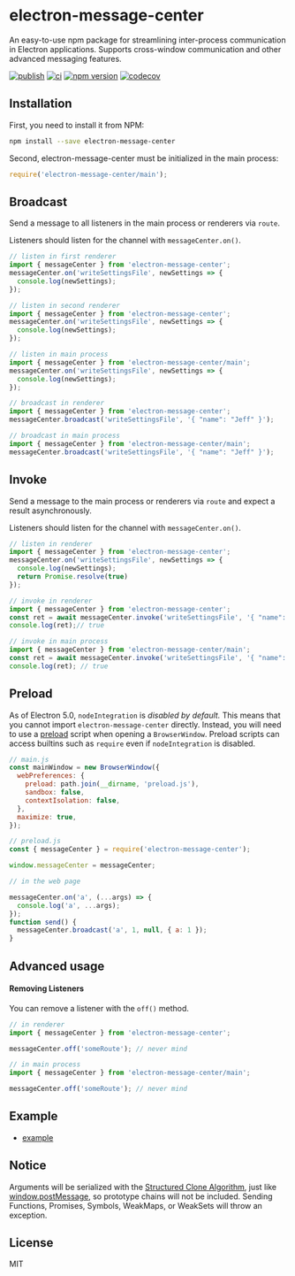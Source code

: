 # electron-message-center

An easy-to-use npm package for streamlining inter-process communication in Electron applications. Supports cross-window communication and other advanced messaging features.

[![publish](https://github.com/meteor199/electron-message-center/actions/workflows/npm-publish.yml/badge.svg)](https://github.com/meteor199/electron-message-center/actions/workflows/npm-publish.yml)
[![ci](https://github.com/meteor199/electron-message-center/actions/workflows/ci.yml/badge.svg)](https://github.com/meteor199/electron-message-center/actions/workflows/ci.yml)
[![npm version](https://badge.fury.io/js/electron-message-center.svg)](https://badge.fury.io/js/electron-message-center)
[![codecov](https://codecov.io/gh/meteor199/electron-message-center/branch/main/graph/badge.svg)](https://codecov.io/gh/meteor199/electron-message-center)

## Installation

First, you need to install it from NPM:

```sh
npm install --save electron-message-center
```

Second, electron-message-center must be initialized in the main process:

```js
require('electron-message-center/main');
```

## Broadcast

Send a message to all listeners in the main process or renderers via `route`. 

Listeners should listen for the channel with `messageCenter.on()`.



```js
// listen in first renderer
import { messageCenter } from 'electron-message-center';
messageCenter.on('writeSettingsFile', newSettings => {
  console.log(newSettings);
});

// listen in second renderer
import { messageCenter } from 'electron-message-center';
messageCenter.on('writeSettingsFile', newSettings => {
  console.log(newSettings);
});

// listen in main process
import { messageCenter } from 'electron-message-center/main';
messageCenter.on('writeSettingsFile', newSettings => {
  console.log(newSettings);
});

// broadcast in renderer
import { messageCenter } from 'electron-message-center';
messageCenter.broadcast('writeSettingsFile', '{ "name": "Jeff" }');

// broadcast in main process
import { messageCenter } from 'electron-message-center/main';
messageCenter.broadcast('writeSettingsFile', '{ "name": "Jeff" }');
```

## Invoke

Send a message to the main process or renderers via `route` and expect a result asynchronously. 

Listeners should listen for the channel with `messageCenter.on()`.



```js
// listen in renderer
import { messageCenter } from 'electron-message-center';
messageCenter.on('writeSettingsFile', newSettings => {
  console.log(newSettings);
  return Promise.resolve(true)
});

// invoke in renderer
import { messageCenter } from 'electron-message-center';
const ret = await messageCenter.invoke('writeSettingsFile', '{ "name": "Jeff" }');
console.log(ret);// true

// invoke in main process
import { messageCenter } from 'electron-message-center/main';
const ret = await messageCenter.invoke('writeSettingsFile', '{ "name": "Jeff" }');
console.log(ret); // true
```

## Preload

As of Electron 5.0, `nodeIntegration` is _disabled by default._ This means that you cannot import `electron-message-center` directly. Instead, you will need to use a [preload](https://www.electronjs.org/docs/api/browser-window) script when opening a `BrowserWindow`. Preload scripts can access builtins such as `require` even if `nodeIntegration` is disabled.

```js
// main.js
const mainWindow = new BrowserWindow({
  webPreferences: {
    preload: path.join(__dirname, 'preload.js'),
    sandbox: false,
    contextIsolation: false,
  },
  maximize: true,
});
```

```js
// preload.js
const { messageCenter } = require('electron-message-center');

window.messageCenter = messageCenter;
```

```js
// in the web page

messageCenter.on('a', (...args) => {
  console.log('a', ...args);
});
function send() {
  messageCenter.broadcast('a', 1, null, { a: 1 });
}
```

## Advanced usage

#### Removing Listeners

You can remove a listener with the `off()` method.

```js
// in renderer
import { messageCenter } from 'electron-message-center';

messageCenter.off('someRoute'); // never mind

// in main process
import { messageCenter } from 'electron-message-center/main';

messageCenter.off('someRoute'); // never mind
```

## Example

- [example](https://github.com/meteor199/electron-message-center/tree/main/packages/example)

## Notice
Arguments will be serialized with the [Structured Clone Algorithm](https://developer.mozilla.org/en-US/docs/Web/API/Web_Workers_API/Structured_clone_algorithm), just like [window.postMessage](https://developer.mozilla.org/en-US/docs/Web/API/Window/postMessage), so prototype chains will not be included. Sending Functions, Promises, Symbols, WeakMaps, or WeakSets will throw an exception.

## License

MIT
